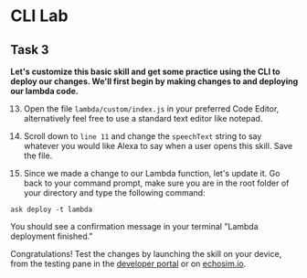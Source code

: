 # CLI Lab
## Task 3
  **Let's customize this basic skill and get some practice using the CLI to deploy our changes. We'll first begin by making changes to and deploying our lambda code.**
 
13. Open the file `lambda/custom/index.js` in your preferred Code Editor, alternatively feel free to use a standard text editor like notepad.

14. Scroll down to `line 11` and change the `speechText` string to say whatever you would like Alexa to say when a user opens this skill. Save the file.

15. Since we made a change to our Lambda function, let's update it. Go back to your command prompt, make sure you are in the root folder of your directory and type the following command:

  ```
  ask deploy -t lambda
  ```
  You should see a confirmation message in your terminal "Lambda deployment finished."
  
  Congratulations! Test the changes by launching the skill on your device, from the testing pane in the [developer portal](https://developer.amazon.com/alexa/console/ask) or on [echosim.io](www.echosim.io).
